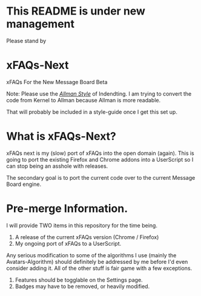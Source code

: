 # This README is under new management
Please stand by

# xFAQs-Next
xFAQs For the New Message Board Beta

Note: Please use the *[Allman Style](http://en.wikipedia.org/wiki/Indent_style#Allman_style)* of Indendting.
I am trying to convert the code from Kernel to Allman because Allman is more readable.

That will probably be included in a style-guide once I get this set up.

# What is xFAQs-Next?

xFAQs next is my (slow) port of xFAQs into the open domain (again). This is going to port the existing Firefox and Chrome addons into a UserScript so I can stop being an asshole with releases.

The secondary goal is to port the current code over to the current Message Board engine.

# Pre-merge Information.

I will provide TWO items in this repository for the time being.

1. A release of the current xFAQs version (Chrome / Firefox)
2. My ongoing port of xFAQs to a UserScript.

Any serious modification to some of the algorithms I use (mainly the Avatars-Algorithm) should definitely be addressed by me before I'd even consider adding it. All of the other stuff is fair game with a few exceptions.

1. Features should be togglable on the Settings page.
2. Badges may have to be removed, or heavily modified.
